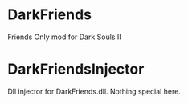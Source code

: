 DarkFriends
===========

Friends Only mod for Dark Souls II

DarkFriendsInjector
===================

Dll injector for DarkFriends.dll. Nothing special here.

